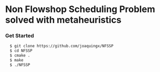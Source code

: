 # Non Flowshop Scheduling Problem solved with metaheuristics

### Get Started

```sh
  $ git clone https://github.com/joaquingx/NFSSP
  $ cd NFSSP
  $ cmake .
  $ make
  $ ./NFSSP
```